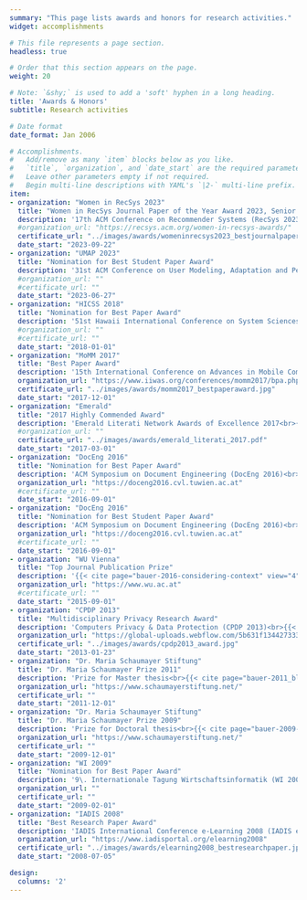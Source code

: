 ```yaml
---
summary: "This page lists awards and honors for research activities."  # Add a page description.
widget: accomplishments

# This file represents a page section.
headless: true

# Order that this section appears on the page.
weight: 20

# Note: `&shy;` is used to add a 'soft' hyphen in a long heading.
title: 'Awards & Honors'
subtitle: Research activities

# Date format
date_format: Jan 2006

# Accomplishments.
#   Add/remove as many `item` blocks below as you like.
#   `title`, `organization`, and `date_start` are the required parameters.
#   Leave other parameters empty if not required.
#   Begin multi-line descriptions with YAML's `|2-` multi-line prefix.
item:
- organization: "Women in RecSys 2023"
  title: "Women in RecSys Journal Paper of the Year Award 2023, Senior category"
  description: '17th ACM Conference on Recommender Systems (RecSys 2023)<br>{{< cite page="zangerle-2022-fevr" view="4" >}}'
  #organization_url: "https://recsys.acm.org/women-in-recsys-awards/"
  certificate_url: "../images/awards/womeninrecsys2023_bestjournalpaperaward.pdf"
  date_start: "2023-09-22"
- organization: "UMAP 2023"
  title: "Nomination for Best Student Paper Award"
  description: '31st ACM Conference on User Modeling, Adaptation and Personalization (UMAP 2023)<br>{{< cite page="dinnissen-2023-amplifying" view="4" >}}'
  #organization_url: ""
  #certificate_url: ""
  date_start: "2023-06-27"
- organization: "HICSS 2018"
  title: "Nomination for Best Paper Award"
  description: '51st Hawaii International Conference on System Sciences (HICSS 2018)<br>{{< cite page="bauer-2018-openmodel-onlineselfdisclosure" view="4" >}}'
  #organization_url: ""
  #certificate_url: ""
  date_start: "2018-01-01"
- organization: "MoMM 2017"
  title: "Best Paper Award"
  description: '15th International Conference on Advances in Mobile Computing & Multimedia<br>{{< cite page="schedl-2017-introducing-global-regional-momm" view="4" >}}'
  organization_url: "https://www.iiwas.org/conferences/momm2017/bpa.php"
  certificate_url: "../images/awards/momm2017_bestpaperaward.jpg"
  date_start: "2017-12-01"
- organization: "Emerald"
  title: "2017 Highly Commended Award"
  description: 'Emerald Literati Network Awards of Excellence 2017<br>{{< cite page="mladenow-2016-crowdlogistics" view="4" >}}'
  #organization_url: ""
  certificate_url: "../images/awards/emerald_literati_2017.pdf"
  date_start: "2017-03-01"
- organization: "DocEng 2016"
  title: "Nomination for Best Paper Award"
  description: 'ACM Symposium on Document Engineering (DocEng 2016)<br>{{< cite page="schoelgens-2016-aesthetics" view="4" >}}'
  organization_url: "https://doceng2016.cvl.tuwien.ac.at"
  #certificate_url: ""
  date_start: "2016-09-01"
- organization: "DocEng 2016"
  title: "Nomination for Best Student Paper Award"
  description: 'ACM Symposium on Document Engineering (DocEng 2016)<br>{{< cite page="schoelgens-2016-aesthetics" view="4" >}}'
  organization_url: "https://doceng2016.cvl.tuwien.ac.at"
  #certificate_url: ""
  date_start: "2016-09-01"
- organization: "WU Vienna"
  title: "Top Journal Publication Prize"
  description: '{{< cite page="bauer-2016-considering-context" view="4" >}}'
  organization_url: "https://www.wu.ac.at"
  #certificate_url: ""
  date_start: "2015-09-01"
- organization: "CPDP 2013"
  title: "Multidisciplinary Privacy Research Award"
  description: 'Computers Privacy & Data Protection (CPDP 2013)<br>{{< cite page="spiekermann-2012-psychology-of-ownership" view="4" >}}'
  organization_url: "https://global-uploads.webflow.com/5b631f134427333fc998ad36/5b8d161586d7e62cf9083d31_cpdp2013.pdf"
  certificate_url: "../images/awards/cpdp2013_award.jpg"
  date_start: "2013-01-23"
- organization: "Dr. Maria Schaumayer Stiftung"
  title: "Dr. Maria Schaumayer Prize 2011"
  description: 'Prize for Master thesis<br>{{< cite page="bauer-2011_blackbox_tu_master" view="4" >}}'
  organization_url: "https://www.schaumayerstiftung.net/"
  certificate_url: ""
  date_start: "2011-12-01"
- organization: "Dr. Maria Schaumayer Stiftung"
  title: "Dr. Maria Schaumayer Prize 2009"
  description: 'Prize for Doctoral thesis<br>{{< cite page="bauer-2009-promotive-diss" view="4" >}}'
  organization_url: "https://www.schaumayerstiftung.net/"
  certificate_url: ""
  date_start: "2009-12-01"
- organization: "WI 2009"
  title: "Nomination for Best Paper Award"
  description: '9\. Internationale Tagung Wirtschaftsinformatik (WI 2009)<br>{{< cite page="bauer-2009-einsatz-peerreview" view="4" >}}'
  organization_url: ""
  certificate_url: ""
  date_start: "2009-02-01"
- organization: "IADIS 2008"
  title: "Best Research Paper Award"
  description: 'IADIS International Conference e-Learning 2008 (IADIS e-Learning 2008) part of MCCSIS 2008<br>{{< cite page="figl-2008-onlineactivelistening" view="4" >}}'
  organization_url: "https://www.iadisportal.org/elearning2008"
  certificate_url: "../images/awards/elearning2008_bestresearchpaper.jpeg"
  date_start: "2008-07-05"

design:
  columns: '2' 
---
```


